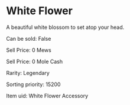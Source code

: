 # White Flower

A beautiful white blossom to set atop your head.

Can be sold: False

Sell Price: 0 Mews

Sell Price: 0 Mole Cash

Rarity: Legendary

Sorting priority: 15200

Item uid: White Flower Accessory